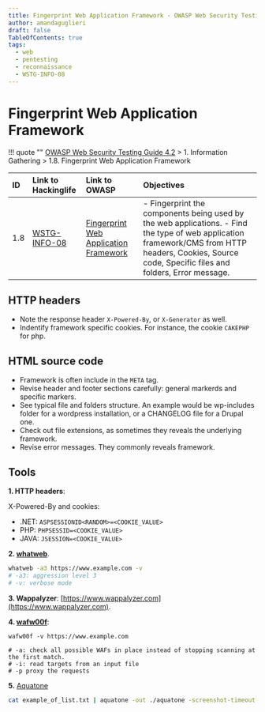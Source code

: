 ```yaml
---
title: Fingerprint Web Application Framework - OWASP Web Security Testing Guide
author: amandaguglieri
draft: false
TableOfContents: true
tags:
  - web
  - pentesting
  - reconnaissance
  - WSTG-INFO-08
---
```


# Fingerprint Web Application Framework

!!! quote ""
	[OWASP Web Security Testing Guide 4.2](web-security-testing-guide.md) > 1. Information Gathering > 1.8. Fingerprint Web Application Framework

|ID|Link to Hackinglife|Link to OWASP|Objectives|
|:---|:---|:---|:---|
|1.8|[WSTG-INFO-08](WSTG-INFO-08.md)|[Fingerprint Web Application Framework](https://owasp.org/www-project-web-security-testing-guide/latest/4-Web_Application_Security_Testing/01-Information_Gathering/08-Fingerprint_Web_Application_Framework)|- Fingerprint the components being used by the web applications.  - Find the type of web application framework/CMS from HTTP headers, Cookies, Source code, Specific files and folders, Error message.|


## HTTP headers

- Note the response header `X-Powered-By`, or `X-Generator` as well.
- Indentify framework specific cookies. For instance, the cookie `CAKEPHP` for php.


## HTML source code

- Framework is often include in the `META` tag.
- Revise header and footer sections carefully: general markerds and specific markers.
- See typical file and folders structure. An example would be wp-includes folder for a wordpress installation, or a CHANGELOG file for a Drupal one.
- Check out file extensions, as sometimes they reveals the underlying framework.
- Revise error messages. They commonly reveals framework.

## Tools


**1. HTTP headers**:

X-Powered-By and cookies: 
- .NET: `ASPSESSIONID<RANDOM>=<COOKIE_VALUE>`
- PHP: `PHPSESSID=<COOKIE_VALUE>`
- JAVA: `JSESSION=<COOKIE_VALUE>`

**2. [whatweb](whatweb.md)**.

```bash
whatweb -a3 https://www.example.com -v
# -a3: aggression level 3
# -v: verbose mode
```

**3. Wappalyzer**: [https://www.wappalyzer.com](https://www.wappalyzer.com).

**4. [wafw00f](wafw00f.md)**:

```shell-session
wafw00f -v https://www.example.com

# -a: check all possible WAFs in place instead of stopping scanning at the first match.
# -i: read targets from an input file 
# -p proxy the requests 
```

**5.**  [Aquatone](aquatone.md)

```bash
cat example_of_list.txt | aquatone -out ./aquatone -screenshot-timeout 1000
```
